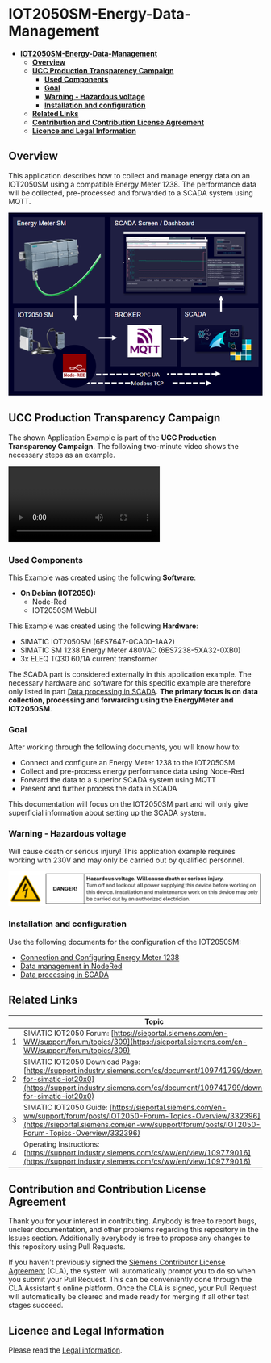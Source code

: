 # **IOT2050SM-Energy-Data-Management**

- [**IOT2050SM-Energy-Data-Management**](#iot2050sm-energy-data-management)
  - [**Overview**](#overview)
  - [**UCC Production Transparency Campaign**](#ucc-production-transparency-campaign)
    - [**Used Components**](#used-components)
    - [**Goal**](#goal)
    - [**Warning - Hazardous voltage**](#warning---hazardous-voltage)
    - [**Installation and configuration**](#installation-and-configuration)
  - [**Related Links**](#related-links)
  - [**Contribution and Contribution License Agreement**](#contribution-and-contribution-license-agreement)
  - [**Licence and Legal Information**](#licence-and-legal-information)

## **Overview**

This application describes how to collect and manage energy data on an IOT2050SM using a compatible Energy Meter 1238. The performance data will be collected, pre-processed and forwarded to a SCADA system using MQTT.

![Overview](docs/graphics/1-overview.png)

## **UCC Production Transparency Campaign**

The shown Application Example is part of the **UCC Production Transparency Campaign**. The following two-minute video shows the necessary steps as an example.

<video src="docs\videos\iot2050sm-energy-data-management-demo.mp4" controls></video>

### **Used Components**

This Example was created using the following **Software**:

- **On Debian (IOT2050):**
  - Node-Red
  - IOT2050SM WebUI

This Example was created using the following **Hardware**:

- SIMATIC IOT2050SM (6ES7647-0CA00-1AA2)
- SIMATIC SM 1238 Energy Meter 480VAC (6ES7238-5XA32-0XB0)
- 3x ELEQ TQ30 60/1A current transformer

The SCADA part is considered externally in this application example. The necessary hardware and software for this specific example are therefore only listed in part [Data processing in SCADA](docs/README_ScadaData.md). **The primary focus is on data collection, processing and forwarding using the EnergyMeter and IOT2050SM**.

### **Goal**

After working through the following documents, you will know how to:

- Connect and configure an Energy Meter 1238 to the IOT2050SM
- Collect and pre-process energy performance data using Node-Red
- Forward the data to a superior SCADA system using MQTT
- Present and further process the data in SCADA

This documentation will focus on the IOT2050SM part and will only give superficial information about setting up the SCADA system.

### **Warning - Hazardous voltage**

Will cause death or serious injury! This application example requires working with 230V and may only be carried out by qualified personnel.

![warning](docs/graphics/0-voltage-warning.png)

### **Installation and configuration**

Use the following documents for the configuration of the IOT2050SM:

- [Connection and Configuring Energy Meter 1238](docs/README_ConnectingEnergyMeter.md)
- [Data management in NodeRed](docs/README_DataManagementNodeRed.md)
- [Data processing in SCADA](docs/README_ScadaData.md)

## **Related Links**

||Topic|
|-|-|
|1|SIMATIC IOT2050 Forum: [https://sieportal.siemens.com/en-WW/support/forum/topics/309](https://sieportal.siemens.com/en-WW/support/forum/topics/309)|
|2|SIMATIC IOT2050 Download Page: [https://support.industry.siemens.com/cs/document/109741799/downloads-for-simatic-iot20x0](https://support.industry.siemens.com/cs/document/109741799/downloads-for-simatic-iot20x0)|
|3|SIMATIC IOT2050 Guide: [https://sieportal.siemens.com/en-ww/support/forum/posts/IOT2050-Forum-Topics-Overview/332396](https://sieportal.siemens.com/en-ww/support/forum/posts/IOT2050-Forum-Topics-Overview/332396)|
|4|Operating Instructions: [https://support.industry.siemens.com/cs/ww/en/view/109779016](https://support.industry.siemens.com/cs/ww/en/view/109779016)|

## **Contribution and Contribution License Agreement**

Thank you for your interest in contributing. Anybody is free to report bugs, unclear documentation, and other problems regarding this repository in the Issues section.
Additionally everybody is free to propose any changes to this repository using Pull Requests.

If you haven't previously signed the [Siemens Contributor License Agreement](https://cla-assistant.io/industrial-edge/) (CLA), the system will automatically prompt you to do so when you submit your Pull Request. This can be conveniently done through the CLA Assistant's online platform. Once the CLA is signed, your Pull Request will automatically be cleared and made ready for merging if all other test stages succeed.

## **Licence and Legal Information**

Please read the [Legal information](LICENSE.md).
